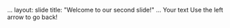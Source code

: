 ...
layout: slide
title: "Welcome to our second slide!"
...
Your text
Use the left arrow to go back!
